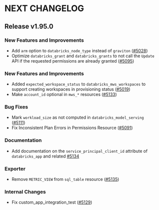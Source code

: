 # NEXT CHANGELOG

## Release v1.95.0

### New Features and Improvements

* Add `arm` option to `databricks_node_type` instead of `graviton` ([#5028](https://github.com/databricks/terraform-provider-databricks/pull/5028))
* Optimize `databricks_grant` and `databricks_grants` to not call the `Update` API if the requested permissions are already granted ([#5095](https://github.com/databricks/terraform-provider-databricks/pull/5095))

### New Features and Improvements

* Added `expected_workspace_status` to `databricks_mws_workspaces` to support creating workspaces in provisioning status ([#5019](https://github.com/databricks/terraform-provider-databricks/pull/5019))
* Make `account_id` optional in `mws_*` resources ([#5133](https://github.com/databricks/terraform-provider-databricks/pull/5133))

### Bug Fixes

* Mark `workload_size` as not computed in `databricks_model_serving` ([#5111](https://github.com/databricks/terraform-provider-databricks/pull/5111))
* Fix Inconsistent Plan Errors in Permissions Resource ([#5091](https://github.com/databricks/terraform-provider-databricks/pull/5091))

### Documentation

* Add documentation on the `service_principal_client_id` attribute of `databricks_app` and related [#5134](https://github.com/databricks/terraform-provider-databricks/pull/5134)
### Exporter
* Remove `METRIC_VIEW` from `sql_table` resource ([#5135](https://github.com/databricks/terraform-provider-databricks/pull/5135))

### Internal Changes

* Fix custom_app_integration_test ([#5129](https://github.com/databricks/terraform-provider-databricks/pull/5129))
